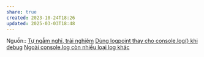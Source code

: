 ```yaml
---
share: true
created: 2023-10-24T18:26
updated: 2025-03-03T18:48
---
```

Nguồn:: [Tự ngẫm nghĩ, trải nghiệm](../../%CE%9E%20Ngu%E1%BB%93n%20v%C3%A0%20t%C3%A0i%20nguy%C3%AAn%20h%E1%BB%97%20tr%E1%BB%A3/%CE%9E%20Ngu%E1%BB%93n/T%E1%BB%B1%20ng%E1%BA%ABm%20ngh%C4%A9,%20tr%E1%BA%A3i%20nghi%E1%BB%87m.md)
[Dùng logpoint thay cho console.log() khi debug](./Debugger/D%C3%B9ng%20logpoint%20thay%20cho%20console.log()%20khi%20debug.md) [Ngoài console.log còn nhiều loại log khác](./Log/Ngo%C3%A0i%20console.log%20c%C3%B2n%20nhi%E1%BB%81u%20lo%E1%BA%A1i%20log%20kh%C3%A1c.md)
